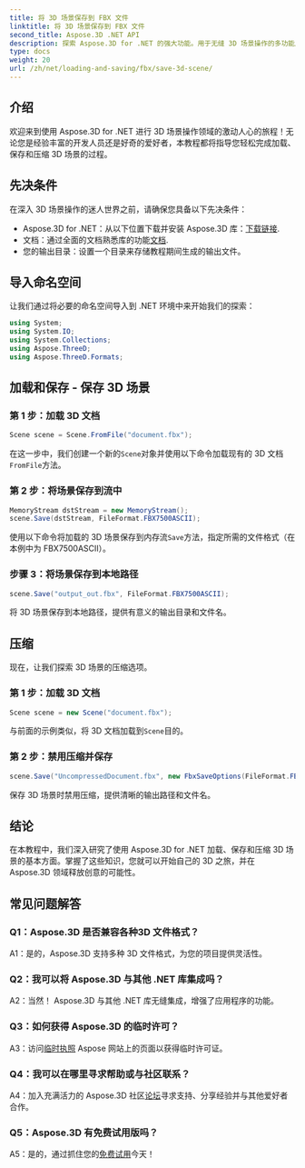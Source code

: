 ```yaml
---
title: 将 3D 场景保存到 FBX 文件
linktitle: 将 3D 场景保存到 FBX 文件
second_title: Aspose.3D .NET API
description: 探索 Aspose.3D for .NET 的强大功能。用于无缝 3D 场景操作的多功能库。轻松加载、保存和压缩。
type: docs
weight: 20
url: /zh/net/loading-and-saving/fbx/save-3d-scene/
---
```

## 介绍

欢迎来到使用 Aspose.3D for .NET 进行 3D 场景操作领域的激动人心的旅程！无论您是经验丰富的开发人员还是好奇的爱好者，本教程都将指导您轻松完成加载、保存和压缩 3D 场景的过程。

## 先决条件

在深入 3D 场景操作的迷人世界之前，请确保您具备以下先决条件：

-  Aspose.3D for .NET：从以下位置下载并安装 Aspose.3D 库：[下载链接](https://releases.aspose.com/3d/net/).
- 文档：通过全面的文档熟悉库的功能[文档](https://reference.aspose.com/3d/net/).
- 您的输出目录：设置一个目录来存储教程期间生成的输出文件。

## 导入命名空间

让我们通过将必要的命名空间导入到 .NET 环境中来开始我们的探索：

```csharp
using System;
using System.IO;
using System.Collections;
using Aspose.ThreeD;
using Aspose.ThreeD.Formats;
```

## 加载和保存 - 保存 3D 场景

### 第 1 步：加载 3D 文档

```csharp
Scene scene = Scene.FromFile("document.fbx");
```

在这一步中，我们创建一个新的`Scene`对象并使用以下命令加载现有的 3D 文档`FromFile`方法。

### 第 2 步：将场景保存到流中

```csharp
MemoryStream dstStream = new MemoryStream();
scene.Save(dstStream, FileFormat.FBX7500ASCII);
```

使用以下命令将加载的 3D 场景保存到内存流`Save`方法，指定所需的文件格式（在本例中为 FBX7500ASCII）。


### 步骤 3：将场景保存到本地路径

```csharp
scene.Save("output_out.fbx", FileFormat.FBX7500ASCII);
```

将 3D 场景保存到本地路径，提供有意义的输出目录和文件名。

## 压缩

现在，让我们探索 3D 场景的压缩选项。

### 第 1 步：加载 3D 文档

```csharp
Scene scene = new Scene("document.fbx");
```

与前面的示例类似，将 3D 文档加载到`Scene`目的。

### 第 2 步：禁用压缩并保存

```csharp
scene.Save("UncompressedDocument.fbx", new FbxSaveOptions(FileFormat.FBX7500ASCII) { EnableCompression = false });
```

保存 3D 场景时禁用压缩，提供清晰的输出路径和文件名。

## 结论

在本教程中，我们深入研究了使用 Aspose.3D for .NET 加载、保存和压缩 3D 场景的基本方面。掌握了这些知识，您就可以开始自己的 3D 之旅，并在 Aspose.3D 领域释放创意的可能性。

## 常见问题解答

### Q1：Aspose.3D 是否兼容各种3D 文件格式？

A1：是的，Aspose.3D 支持多种 3D 文件格式，为您的项目提供灵活性。

### Q2：我可以将 Aspose.3D 与其他 .NET 库集成吗？

A2：当然！ Aspose.3D 与其他 .NET 库无缝集成，增强了应用程序的功能。

### Q3：如何获得 Aspose.3D 的临时许可？

 A3：访问[临时执照](https://purchase.aspose.com/temporary-license/) Aspose 网站上的页面以获得临时许可证。

### Q4：我可以在哪里寻求帮助或与社区联系？

 A4：加入充满活力的 Aspose.3D 社区[论坛](https://forum.aspose.com/c/3d/18)寻求支持、分享经验并与其他爱好者合作。

### Q5：Aspose.3D 有免费试用版吗？

 A5：是的，通过抓住您的[免费试用](https://releases.aspose.com/)今天！